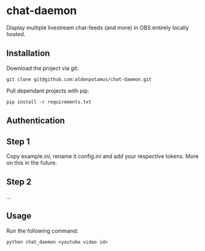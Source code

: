 # chat-daemon
Display multiple livestream chat-feeds (and more) in OBS entirely locally hosted.

## Installation
Download the project via git:
```
git clone git@github.com:aldenpotamus/chat-daemon.git
```

Pull dependant projects with pip:
```
pip install -r requirements.txt
```

## Authentication
Step 1
---
Copy example.ini, rename it config.ini and add your respective tokens.  More on this in the future.

Step 2
---
...

## Usage
Run the following command:
```
python chat_daemon <youtube video id>
```